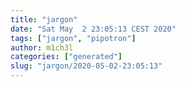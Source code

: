 ```yaml
---
title: "jargon"
date: "Sat May  2 23:05:13 CEST 2020"
tags: ["jargon", "pipotron"]
author: m1ch3l
categories: ["generated"]
slug: "jargon/2020-05-02-23:05:13"
---
```



